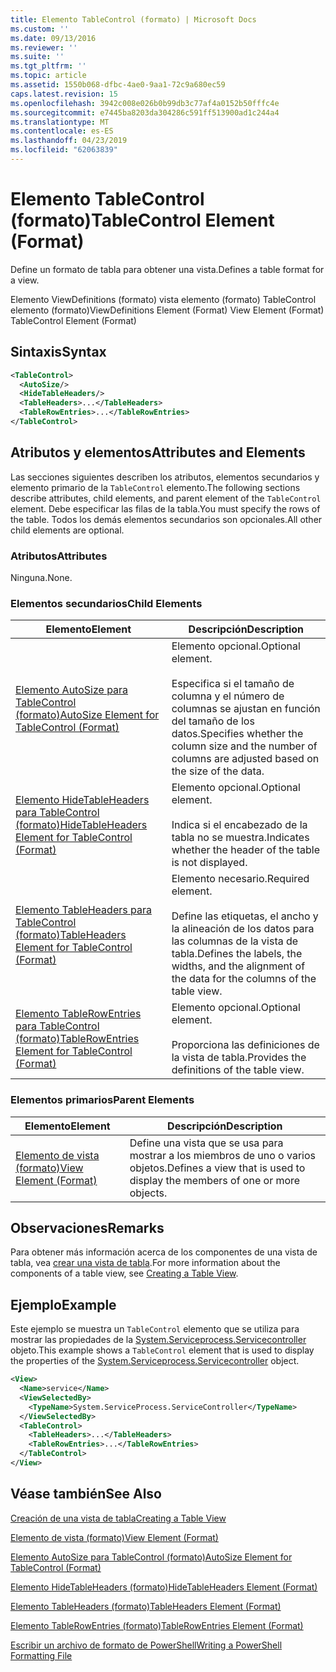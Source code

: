 ```yaml
---
title: Elemento TableControl (formato) | Microsoft Docs
ms.custom: ''
ms.date: 09/13/2016
ms.reviewer: ''
ms.suite: ''
ms.tgt_pltfrm: ''
ms.topic: article
ms.assetid: 1550b068-dfbc-4ae0-9aa1-72c9a680ec59
caps.latest.revision: 15
ms.openlocfilehash: 3942c008e026b0b99db3c77af4a0152b50fffc4e
ms.sourcegitcommit: e7445ba8203da304286c591ff513900ad1c244a4
ms.translationtype: MT
ms.contentlocale: es-ES
ms.lasthandoff: 04/23/2019
ms.locfileid: "62063839"
---
```

# <a name="tablecontrol-element-format"></a><span data-ttu-id="57d0c-102">Elemento TableControl (formato)</span><span class="sxs-lookup"><span data-stu-id="57d0c-102">TableControl Element (Format)</span></span>

<span data-ttu-id="57d0c-103">Define un formato de tabla para obtener una vista.</span><span class="sxs-lookup"><span data-stu-id="57d0c-103">Defines a table format for a view.</span></span>

<span data-ttu-id="57d0c-104">Elemento ViewDefinitions (formato) vista elemento (formato) TableControl elemento (formato)</span><span class="sxs-lookup"><span data-stu-id="57d0c-104">ViewDefinitions Element (Format) View Element (Format) TableControl Element (Format)</span></span>

## <a name="syntax"></a><span data-ttu-id="57d0c-105">Sintaxis</span><span class="sxs-lookup"><span data-stu-id="57d0c-105">Syntax</span></span>

```xml
<TableControl>
  <AutoSize/>
  <HideTableHeaders/>
  <TableHeaders>...</TableHeaders>
  <TableRowEntries>...</TableRowEntries>
</TableControl>

```

## <a name="attributes-and-elements"></a><span data-ttu-id="57d0c-106">Atributos y elementos</span><span class="sxs-lookup"><span data-stu-id="57d0c-106">Attributes and Elements</span></span>

<span data-ttu-id="57d0c-107">Las secciones siguientes describen los atributos, elementos secundarios y elemento primario de la `TableControl` elemento.</span><span class="sxs-lookup"><span data-stu-id="57d0c-107">The following sections describe attributes, child elements, and parent element of the `TableControl` element.</span></span> <span data-ttu-id="57d0c-108">Debe especificar las filas de la tabla.</span><span class="sxs-lookup"><span data-stu-id="57d0c-108">You must specify the rows of the table.</span></span> <span data-ttu-id="57d0c-109">Todos los demás elementos secundarios son opcionales.</span><span class="sxs-lookup"><span data-stu-id="57d0c-109">All other child elements are optional.</span></span>

### <a name="attributes"></a><span data-ttu-id="57d0c-110">Atributos</span><span class="sxs-lookup"><span data-stu-id="57d0c-110">Attributes</span></span>

<span data-ttu-id="57d0c-111">Ninguna.</span><span class="sxs-lookup"><span data-stu-id="57d0c-111">None.</span></span>

### <a name="child-elements"></a><span data-ttu-id="57d0c-112">Elementos secundarios</span><span class="sxs-lookup"><span data-stu-id="57d0c-112">Child Elements</span></span>

|<span data-ttu-id="57d0c-113">Elemento</span><span class="sxs-lookup"><span data-stu-id="57d0c-113">Element</span></span>|<span data-ttu-id="57d0c-114">Descripción</span><span class="sxs-lookup"><span data-stu-id="57d0c-114">Description</span></span>|
|-------------|-----------------|
|[<span data-ttu-id="57d0c-115">Elemento AutoSize para TableControl (formato)</span><span class="sxs-lookup"><span data-stu-id="57d0c-115">AutoSize Element for TableControl (Format)</span></span>](./autosize-element-for-tablecontrol-format.md)|<span data-ttu-id="57d0c-116">Elemento opcional.</span><span class="sxs-lookup"><span data-stu-id="57d0c-116">Optional element.</span></span><br /><br /> <span data-ttu-id="57d0c-117">Especifica si el tamaño de columna y el número de columnas se ajustan en función del tamaño de los datos.</span><span class="sxs-lookup"><span data-stu-id="57d0c-117">Specifies whether the column size and the number of columns are adjusted based on the size of the data.</span></span>|
|[<span data-ttu-id="57d0c-118">Elemento HideTableHeaders para TableControl (formato)</span><span class="sxs-lookup"><span data-stu-id="57d0c-118">HideTableHeaders Element for TableControl (Format)</span></span>](./hidetableheaders-element-format.md)|<span data-ttu-id="57d0c-119">Elemento opcional.</span><span class="sxs-lookup"><span data-stu-id="57d0c-119">Optional element.</span></span><br /><br /> <span data-ttu-id="57d0c-120">Indica si el encabezado de la tabla no se muestra.</span><span class="sxs-lookup"><span data-stu-id="57d0c-120">Indicates whether the header of the table is not displayed.</span></span>|
|[<span data-ttu-id="57d0c-121">Elemento TableHeaders para TableControl (formato)</span><span class="sxs-lookup"><span data-stu-id="57d0c-121">TableHeaders Element for TableControl (Format)</span></span>](./tableheaders-element-format.md)|<span data-ttu-id="57d0c-122">Elemento necesario.</span><span class="sxs-lookup"><span data-stu-id="57d0c-122">Required element.</span></span><br /><br /> <span data-ttu-id="57d0c-123">Define las etiquetas, el ancho y la alineación de los datos para las columnas de la vista de tabla.</span><span class="sxs-lookup"><span data-stu-id="57d0c-123">Defines the labels, the widths, and the alignment of the data for the columns of the table view.</span></span>|
|[<span data-ttu-id="57d0c-124">Elemento TableRowEntries para TableControl (formato)</span><span class="sxs-lookup"><span data-stu-id="57d0c-124">TableRowEntries Element for TableControl (Format)</span></span>](./tablerowentries-element-for-tablecontrol-format.md)|<span data-ttu-id="57d0c-125">Elemento opcional.</span><span class="sxs-lookup"><span data-stu-id="57d0c-125">Optional element.</span></span><br /><br /> <span data-ttu-id="57d0c-126">Proporciona las definiciones de la vista de tabla.</span><span class="sxs-lookup"><span data-stu-id="57d0c-126">Provides the definitions of the table view.</span></span>|

### <a name="parent-elements"></a><span data-ttu-id="57d0c-127">Elementos primarios</span><span class="sxs-lookup"><span data-stu-id="57d0c-127">Parent Elements</span></span>

|<span data-ttu-id="57d0c-128">Elemento</span><span class="sxs-lookup"><span data-stu-id="57d0c-128">Element</span></span>|<span data-ttu-id="57d0c-129">Descripción</span><span class="sxs-lookup"><span data-stu-id="57d0c-129">Description</span></span>|
|-------------|-----------------|
|[<span data-ttu-id="57d0c-130">Elemento de vista (formato)</span><span class="sxs-lookup"><span data-stu-id="57d0c-130">View Element (Format)</span></span>](./view-element-format.md)|<span data-ttu-id="57d0c-131">Define una vista que se usa para mostrar a los miembros de uno o varios objetos.</span><span class="sxs-lookup"><span data-stu-id="57d0c-131">Defines a view that is used to display the members of one or more objects.</span></span>|

## <a name="remarks"></a><span data-ttu-id="57d0c-132">Observaciones</span><span class="sxs-lookup"><span data-stu-id="57d0c-132">Remarks</span></span>

<span data-ttu-id="57d0c-133">Para obtener más información acerca de los componentes de una vista de tabla, vea [crear una vista de tabla](./creating-a-table-view.md).</span><span class="sxs-lookup"><span data-stu-id="57d0c-133">For more information about the components of a table view, see [Creating a Table View](./creating-a-table-view.md).</span></span>

## <a name="example"></a><span data-ttu-id="57d0c-134">Ejemplo</span><span class="sxs-lookup"><span data-stu-id="57d0c-134">Example</span></span>

<span data-ttu-id="57d0c-135">Este ejemplo se muestra un `TableControl` elemento que se utiliza para mostrar las propiedades de la [System.Serviceprocess.Servicecontroller](/dotnet/api/System.ServiceProcess.ServiceController) objeto.</span><span class="sxs-lookup"><span data-stu-id="57d0c-135">This example shows a `TableControl` element that is used to display the properties of the [System.Serviceprocess.Servicecontroller](/dotnet/api/System.ServiceProcess.ServiceController) object.</span></span>

```xml
<View>
  <Name>service</Name>
  <ViewSelectedBy>
    <TypeName>System.ServiceProcess.ServiceController</TypeName>
  </ViewSelectedBy>
  <TableControl>
    <TableHeaders>...</TableHeaders>
    <TableRowEntries>...</TableRowEntries>
  </TableControl>
</View>

```

## <a name="see-also"></a><span data-ttu-id="57d0c-136">Véase también</span><span class="sxs-lookup"><span data-stu-id="57d0c-136">See Also</span></span>

[<span data-ttu-id="57d0c-137">Creación de una vista de tabla</span><span class="sxs-lookup"><span data-stu-id="57d0c-137">Creating a Table View</span></span>](./creating-a-table-view.md)

[<span data-ttu-id="57d0c-138">Elemento de vista (formato)</span><span class="sxs-lookup"><span data-stu-id="57d0c-138">View Element (Format)</span></span>](./view-element-format.md)

[<span data-ttu-id="57d0c-139">Elemento AutoSize para TableControl (formato)</span><span class="sxs-lookup"><span data-stu-id="57d0c-139">AutoSize Element for TableControl (Format)</span></span>](./autosize-element-for-tablecontrol-format.md)

[<span data-ttu-id="57d0c-140">Elemento HideTableHeaders (formato)</span><span class="sxs-lookup"><span data-stu-id="57d0c-140">HideTableHeaders Element (Format)</span></span>](./hidetableheaders-element-format.md)

[<span data-ttu-id="57d0c-141">Elemento TableHeaders (formato)</span><span class="sxs-lookup"><span data-stu-id="57d0c-141">TableHeaders Element (Format)</span></span>](./tableheaders-element-format.md)

[<span data-ttu-id="57d0c-142">Elemento TableRowEntries (formato)</span><span class="sxs-lookup"><span data-stu-id="57d0c-142">TableRowEntries Element (Format)</span></span>](./tablerowentries-element-for-tablecontrol-format.md)

[<span data-ttu-id="57d0c-143">Escribir un archivo de formato de PowerShell</span><span class="sxs-lookup"><span data-stu-id="57d0c-143">Writing a PowerShell Formatting File</span></span>](./writing-a-powershell-formatting-file.md)
